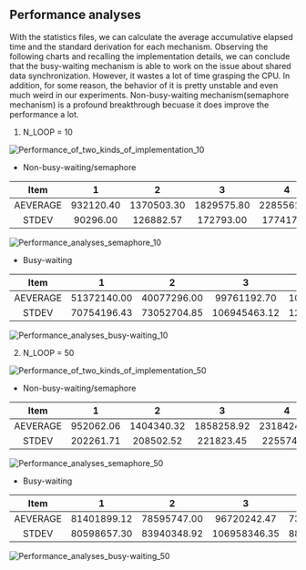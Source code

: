 ## Performance analyses
With the statistics files, we can calculate the average accumulative elapsed time and 
the standard derivation for each mechanism. Observing the following charts and recalling the implementation details, 
we can conclude that the busy-waiting mechanism is able to work on the issue about shared data synchronization. 
However, it wastes a lot of time grasping the CPU. In addition, for some reason, the behavior of it is pretty unstable 
and even much weird in our experiments. Non-busy-waiting mechanism(semaphore mechanism) is a profound breakthrough 
becuase it does improve the performance a lot.  

1. N_LOOP = 10

![Performance_of_two_kinds_of_implementation_10](https://avxvxg.by.files.1drv.com/y4mE1te3FMunG7H5KCDOZ8BHT6tZuZIeQgVLiO4kHF9WBcl8_FBs_MTe8kChWthJsS2AajwRYkWidbF4SLkHjP2vTH9i4wCiKPo0zdKhpEwYse_bZ8W5xhnHAE44d2ff-FUYi-N7rdVp8R4aVRV5ZfSwJa0cHGPS3W6KB3D1Tmwq0F5-TDIKK_TAgZuX9BffhAxYO3Ko1fnB0OLc3M1UAZBhQ?width=640&height=480&cropmode=none)

* Non-busy-waiting/semaphore    

|Item|1|2|3|4|5|6|7|8|9|10|
|:---:|:---:|:---:|:---:|:---:|:---:|:---:|:---:|:---:|:---:|:---:|
|AEVERAGE|932120.40|1370503.30|1829575.80|2285561.60|2734148.30|3186853.40|3627303.40|4106710.20|4555282.00|5076032.30|
|STDEV|90296.00|126882.57|172793.00|177417.17|188683.79|195322.46|209303.02|270088.13|279048.05|271880.42|

![Performance_analyses_semaphore_10](https://a1xvxg.by.files.1drv.com/y4m9aiWJL2BDc_uAH8tHYx33mORAwIx8Qvv5-sJ_5BsehRahJR8idx1RnZ3EsNxqjJIee1stC_W7vhV0-JDL9UnFTpPEVnpuzZtHKJKsh_QMbZxA4j170m4lPCyvf2TZPyNl_eYH0AUTgmhC768Ma8iog9aKlENuezOA4S86frCweRBZtKoUXTXoa1dk26WD7KBqUdr_qw9gAny7onWgMT-Sg?width=840&height=536&cropmode=none)

* Busy-waiting

|Item|1|2|3|4|5|6|7|8|9|10|
|:---:|:---:|:---:|:---:|:---:|:---:|:---:|:---:|:---:|:---:|:---:|
|AEVERAGE|51372140.00|40077296.00|99761192.70|102897144.10|64054388.50|122244159.40|97201609.70|66905499.00|95434656.20|83018492.20|
|STDEV|70754196.43|73052704.85|106945463.12|126149250.17|114227753.82|121650495.98|121620927.78|113231037.71|90613342.55|119944286.88|

![Performance_analyses_busy-waiting_10](https://p1q6ug.by.files.1drv.com/y4m2s4JDA9ENqIUcy55cx16gSxP35N6Q26qbewTYL3c2qVlZgj0pR1i4qEHe7ULpvpjs1kkf-aCw8xfZz2rGyyrAGUH3gK4a_fzTi8r6UWIb3_zhILvlVA2hbR9AVS0Ao6_fFe4xmCteDU_iuoNGI9L1fXBNsecLZ5hfYtR6MBr_f7R32UMo6YihAqkz6ChmBUE6HHGVka3y-gPpf23D9a_kw?width=640&height=480&cropmode=none)




2. N_LOOP = 50

![Performance_of_two_kinds_of_implementation_50](https://afxvxg.by.files.1drv.com/y4mKKphq936EK4SxX36uN9xOtcFGMskeWHidrPIUmUtb83clEuRloUaTynEwsHN6_3GUYx83I4FLVj1AglefpwqlwhniMsLdTo9jRjOOgh3_WNew41UhMBg-lBYs_WsbLNftJPFRDItoU70St4aWLcKYEOq9UAocYCJOWfsdbBt1m0RLZjjuQR5sdnrAwJGTjh-SWThAA2C2NGlLxXWWXuRBA?width=640&height=480&cropmode=none)

* Non-busy-waiting/semaphore    

|Item|1|2|3|4|5|6|7|8|9|10|
|:---:|:---:|:---:|:---:|:---:|:---:|:---:|:---:|:---:|:---:|:---:|
|AEVERAGE|952062.06|1404340.32|1858258.92|2318424.76|2777071.88|3240547.76|3684200.82|4175949.00|4675875.82|5166361.92|
|STDEV|202261.71|208502.52|221823.45|225574.13|233953.98|243500.53|252043.84|309197.04|434971.52|440096.43|

![Performance_analyses_semaphore_50](https://alxvxg.by.files.1drv.com/y4mH70Etzbltx0gbJ8wvScOANCrwM0u-xgRorgPXUVHU9x6Uef4Q_AFspjt3DJ1uPgANyA-CvXZHjwgljYb7IQ4czTGQlXAJ3HAt620jR0kCgBtQ1xGRb-wrxpG3f8BQgN7DX4TI5YLCz6B6PG7L_7KnYLgmnkN5tsX0Nb8FnQJ8JiYEd0JtPAj75cXtVr17lqYoh-QQDBNhNRaoLlYPZNaNA?width=908&height=504&cropmode=none)

* Busy-waiting

|Item|1|2|3|4|5|6|7|8|9|10|
|:---:|:---:|:---:|:---:|:---:|:---:|:---:|:---:|:---:|:---:|:---:|
|AEVERAGE|81401899.12|78595747.00|96720242.47|73802317.47|86406862.33|113321935.51|75721500.23|71811626.84|102355011.30|92631277.79|
|STDEV|80598657.30|83940348.92|106958346.35|88379818.08|106084843.00|114382633.24|102823248.70|88015500.51|100263936.56|87994272.34|

![Performance_analyses_busy-waiting_50](https://plq6ug.by.files.1drv.com/y4mNSZH81YirqAC8rsaWm1m74_UMIagf9VYS5uR3RDskHwQY8n3R6yQklKbc2imC2KrkH5VA4nCHne65NAjhSCgS8RaiLpyU2qM55QuuSlkM1dRRk7laFHrL_glUQiuj47gsXOblnQlfsZZN5awjzQGY6OeTG2khhYSNpCJKR8q4a2QlDB_nYHD8sYxdN0nyTBdlfZYCflmXSt9hEzCpVN9oA?width=640&height=480&cropmode=none)

